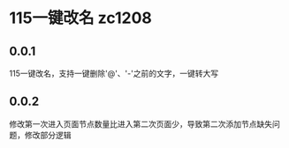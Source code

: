 # 115一键改名 zc1208

## 0.0.1
115一键改名，支持一键删除'@'、'-'之前的文字，一键转大写

## 0.0.2
修改第一次进入页面节点数量比进入第二次页面少，导致第二次添加节点缺失问题，修改部分逻辑